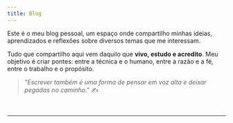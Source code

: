 ```yaml
---
title: Blog
---
```


Este é o meu blog pessoal, um espaço onde compartilho minhas ideias, aprendizados e reflexões sobre diversos temas que me interessam.

Tudo que compartilho aqui vem daquilo que **vivo, estudo e acredito**. Meu objetivo é criar pontes: entre a técnica e o humano, entre a razão e a fé, entre o trabalho e o propósito.

> _"Escrever também é uma forma de pensar em voz alta e deixar pegadas no caminho."_ ✍️

<br>

---